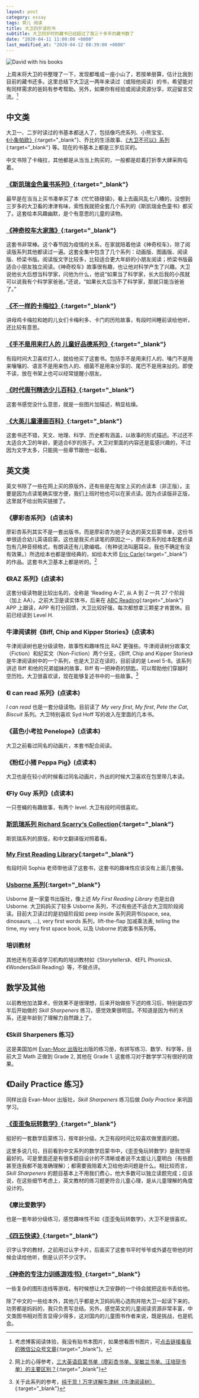 ```yaml
---
layout: post
category: essay
tags: 育儿 阅读
title: 大卫四岁读的书
subtitle: 大卫四岁时的藏书已经超过了我三十多年的藏书数了
date: "2020-04-11 11:00:00 +0800"
last_modified_at: "2020-04-12 08:39:00 +0800"
---
```


![David with his books]({{site.images_baseurl}}/david-with-his-books-2020.jpg?w=1280)

上周末将大卫的书整理了一下，发现都堆成一座小山了，若按单册算，估计比我到目前的藏书还多。这里总结下大卫这一两年来读过（或陪他阅读）的书，希望能对有同样需求的爸妈有参考帮助。另外，如果你有经验或阅读资源分享，欢迎留言交流。[^1]

## 中文类

大卫一、二岁时读过的书基本都送人了，包括像巧虎系列、小熊宝宝、[《小象帕欧》](http://product.dangdang.com/23537580.html){:target="_blank"}、乔比的生活故事、[《大卫不可以》系列](http://product.dangdang.com/27913773.html){:target="_blank"} 等。现在的书基本上都是三岁后买的。

中文书除了卡梅拉，其他都是从当当上购买的，一般都是趁着打折季大肆采购屯着。

### [《斯凯瑞金色童书系列》](http://product.dangdang.com/27852072.html){:target="_blank"}

最早是在当当上买书凑单买了本《忙忙碌碌镇》，看上去画风乱七八糟的，没想到三岁多的大卫看的津津有味，索性我就把全套几个系列的《斯凯瑞金色童书》都买了。这套绘本风趣幽默，是个有意思的儿童的读物。

### [《神奇校车大家族》](http://product.dangdang.com/25547473.html){:target="_blank"}

这套书非常棒。这个春节因为疫情的关系，在家就陪着他读《神奇校车》，除了阅读版系列其他都读过一遍。这套全集中包含了几个系列：动画版、图画版、阅读版、桥梁书版。阅读版文字比较多，比较适合更大年龄的小朋友阅读；桥梁书版最适合小朋友独立阅读。《神奇校车》故事很有趣，也让他对科学产生了兴趣。大卫说他长大后想当科学家，问他为什么，他说“如果当了科学家，长大后我的小孩就可以说我有个科学家爸爸。”还说，“如果长大后当不了科学家，那就只能当爸爸了。”

### [《不一样的卡梅拉》](http://product.dangdang.com/25074553.html){:target="_blank"}

讲母鸡卡梅拉和她的儿女们卡梅利多、卡门的历险故事，有段时间睡前读给他听，还比较有意思。

### [《手不是用来打人的 儿童好品德系列》](http://product.dangdang.com/25284537.html){:target="_blank"}

有段时间大卫喜欢打人，就给他买了这套书。包括手不是用来打人的、嗓门不是用来嚷嚷的、语言不是用来伤人的、细菌不是用来分享的、尾巴不是用来扯的。即使不读，放在书架上也可以经常提醒小朋友。

### [《时代周刊精选少儿百科》](http://product.dangdang.com/25090975.html){:target="_blank"}

这套书感觉没什么意思，就是一些图片加描述，稍显枯燥。

### [《大英儿童漫画百科》](http://product.dangdang.com/23949257.html){:target="_blank"}

这套书还不错，天文、地理、科学、历史都有涵盖，以故事的形式描述。不过还不太适合大卫的年龄，更适合6岁的孩子。大卫对里面的内容还是蛮感兴趣的，不过因为文字太多，只能挑一些章节跟他一起看。

## 英文类

英文书除了一些在网上买的原版外，还有些是在淘宝上买的点读本（非正版）。主要是因为点读笔确实很方便，我们上班时他也可以在家点读。因为点读版非正版，这里就不给出购买链接了。

### 《廖彩杏系列》 (点读本)

廖彩杏系列其实不是一套出版书，而是廖彩杏为她子女选的英文启蒙书单，这份书单很适合幼儿英语启蒙。这也是我买点读笔的原因之一，廖彩杏系列绘本配套点读包有几种音频格式，有朗读还有儿歌编唱。（有种说法叫磨耳朵，我也不确定有没有效果。）所选绘本也都是很经典的，如绘本大师 [Eric Carle](https://eric-carle.com/){:target="_blank"} 的作品。这套书大卫基本上都是听的。[^2]

### 《RAZ 系列》(点读本)

这套分级读物是比较出名的，全称是 'Reading A-Z', 从 A 到 Z 一共 27 个阶段（加上 AA）。之前大卫是读实体书，后来在 [ABC Reading](https://apps.apple.com/cn/app/abc-reading-%E5%AE%B6%E5%BA%AD%E8%8B%B1%E8%AF%AD%E5%90%AF%E8%92%99%E6%97%A9%E6%95%99/id1338646799?l=en){:target="_blank"} APP 上跟读，APP 有打分回馈，大卫比较好强，每次都想拿三颗星才肯罢休。目前已经读到 Level H.

### 牛津阅读树《Biff, Chip and Kipper Stories》(点读本)

牛津阅读树也是分级读物，故事性和趣味性比 RAZ 更强些。牛津阅读树分故事文（Fiction）和纪实文（Non-Fiction）两个分支，《Biff, Chip and Kipper Stories》是牛津阅读树中的一个系列，也是大卫正在读的，目前读的是 Level 5-8。该系列讲述 Biff 和他的兄弟姐妹的故事，Biff 有一把神奇的钥匙，可以帮助他们穿越时空历险。大卫很喜欢读，现在能够复述书中的一些故事。[^3]

### 《I can read 系列》(点读本)

*I can read* 也是一套分级读物。目前读了 *My very first*, *My first*, *Pete the Cat*, *Biscuit* 系列。大卫特别喜欢 Syd Hoff 写的收入在里面的几本书。

### 《蓝色小考拉 Penelope》(点读本)

大卫之前看过同名的动画片，本套书配合阅读。

### 《粉红小猪 Peppa Pig》(点读本)

大卫也是在较小的时候看过同名动画片，外出的时候大卫喜欢在包里带几本读。

### 《Fly Guy 系列》(点读本)

一只苍蝇的有趣故事，有两个 level. 大卫有段时间很喜欢。

### [斯凯瑞系列 Richard Scarry‘s Collection](http://product.dangdang.com/1442021906.html){:target="_blank"}

斯凯瑞系列的原版，和中文翻译版对照着看。

### [My First Reading Library](http://product.dangdang.com/1037317382.html){:target="_blank"}

有段时间 Sophia 老师带他读了这套书，这套书的趣味性应该没有上面几套强。

### [Usborne 系列](http://search.dangdang.com/?key=&key3=Usborne+Publishing&medium=01&category_path=01.00.00.00.00.00){:target="_blank"}

Usborne 是一家童书出版社，像上述 *My First Reading Library* 也是出自 Usborne. 大卫妈妈买了较多 Usborne 系列，不过有些还不适合大卫现阶段阅读。目前大卫读过的是初级阶段如 peep inside 系列洞洞书(space, sea, dinosaurs, ...), very first words 系列，lift-the-flap 加减乘法表, telling the time, my very first space book, 以及 Usborne 的故事书系列等。

### 培训教材

其他还有在英语学习机构的培训教材如《Storytellers》、《EFL Phonics》、《WondersSkill Reading》等，不做点评。

## 数学及其他

以前教他加法算术，但效果不是很理想，后来开始做些下述的练习后，特别是四岁半后开始做的 *Skill Sharpeners* 练习，感觉效果很明显。不知道是因为书的关系，还是年龄到了理解力自然跟上了。

### 《Skill Sharpeners 练习》

这是美国加州 [Evan-Moor 出版社](https://www.evan-moor.com/)出版的练习册，有拼写练习、数学、科学等，目前大卫 Math 正做到 Grade 2, 其他在 Grade 1. 这套练习对于数学学习有很好的效果。

## 《Daily Practice 练习》

同样出自 Evan-Moor 出版社，*Skill Sharpeners* 练习后做 *Daily Practice* 来巩固学习。

### [《歪歪兔玩转数学》](http://product.dangdang.com/25165082.html){:target="_blank"}

挺好的一套数学启蒙练习，按年龄分级。大卫有段时间比较喜欢做里面的题。

这里多说几句，目前看到中文系列的数学启蒙书中，《歪歪兔玩转数学》是我觉得最好的。可是里面还是有很多题目设计的不清晰或者说不太能让儿童明白（有些题甚至连我都不能准确理解）；都需要我陪着大卫给他讲问题是什么。相比较而言，*Skill Sharpeners* 的题目基本上不用我们费心，他大多数可以独立读题完成；应该说，在这些细节考虑上，英文教材的练习题更符合儿童心理，是从儿童理解的角度设计的。

### 《摩比爱数学》

也是一套年龄分级练习，感觉趣味性不如《歪歪兔玩转数学》，大卫不是很喜欢。

### [《四五快读》](http://product.dangdang.com/410272229.html){:target="_blank"}

识字认字的教材，之前用过认字卡片，后面买了这套书平时爷爷或外婆在带他的时候会读给他听，倒是认识不少汉字。

### [《神奇的专注力训练游戏书》](http://product.dangdang.com/24040304.html){:target="_blank"}

一些复杂的图形连线等游戏，有时候想让大卫安静的一个待会就把这些书丢给他。


除了中文的一些绘本外，其他几乎都是大卫妈妈用心选购并陪大卫一起读下来的，功劳都是妈妈的，我只负责写总结。另外，感觉英文的儿童阅读资源非常丰富，中文类图书相对而言显得少得多，这对国内的儿童图书作者来说，既是挑战，也是机会。

[^1]: 考虑博客阅读体验，我没有贴书本图片，如果想看图书图片，可[点击链接看我的微信公众号文章](https://mp.weixin.qq.com/s?src=11&timestamp=1586694919&ver=2274&signature=*dZxx7JmBPseuIEln4oLJgItmv21bdmpJrgmnTMlbKmtfgkXzHH4Yj6yo*RAlQbRKPJWOpacF2nubTu6H4NSDYK2hezN3vZioCL2cxvSx45sDeZwnonIoL6UEEFFI524&new=1){:target="_blank"}。

[^2]: 网上的心得参考，[三大英语启蒙书单（廖彩杏书单、吴敏兰书单、汪培珽书单）的主要区别？](https://www.zhihu.com/question/60245836){:target="_blank"}

[^3]: 关于此系列的参考，[纯干货！万字详解牛津树（牛津阅读树）](https://zhuanlan.zhihu.com/p/90064805){:target="_blank"}
